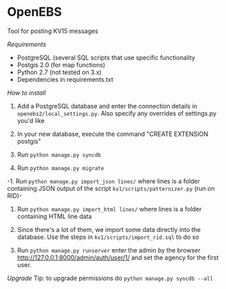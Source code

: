 OpenEBS
=======

Tool for posting KV15 messages

*Requirements*
- PostgreSQL (several SQL scripts that use specific functionality
- Postgis 2.0 (for map functions)
- Python 2.7 (not tested on 3.x)
- Dependencies in requirements.txt

*How to install*

1. Add a PostgreSQL database and enter the connection details in ```openebs2/local_settings.py```. Also specify any overrides of settings.py you'd like

1. In your new database, execute the command "CREATE EXTENSION postgis"

1. Run ```python manage.py syncdb```

1. Run ```python manage.py migrate```

-1. Run ```python manage.py import_json lines/``` where lines is a folder containing JSON output of the script ```kv1/scripts/patternizer.py``` (run on RID)-

1. Run ```python manage.py import_html lines/``` where lines is a folder containing HTML line data

1. Since there's a lot of them, we import some data directly into the database. Use the steps in ```kv1/scripts/import_rid.sql``` to do so

1. Run ```python manage.py runserver``` enter the admin by the browser http://127.0.0.1:8000/admin/auth/user/1/ and set the agency for the first user.


*Upgrade*
Tip: to upgrade permissions do ```python manage.py syncdb --all```
